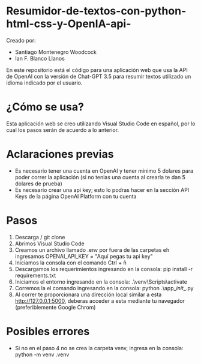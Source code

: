 # Resumidor-de-textos-con-python-html-css-y-OpenIA-api-
Creado por: 
* Santiago Montenegro Woodcock
* Ian F. Blanco Llanos
  
En este repositorio está el código para una aplicación web que usa la API de OpenAI con la versión de Chat-GPT 3.5 para resumir textos utilizado un idioma indicado por el usuario.

# ¿Cómo se usa?
Esta aplicación web se creo utilizando Visual Studio Code en español, por lo cual los pasos serán de acuerdo a lo anterior.
# Aclaraciones previas
* Es necesario tener una cuenta en OpenAI y tener minimo 5 dolares para poder correr la aplicación (si no tenias una cuenta al crearla te dan 5 dolares de prueba)
* Es necesario crear una api key; esto lo podras hacer en la sección API Keys de la página OpenAI Platform con tu cuenta

# Pasos
1. Descarga / git clone
2. Abrimos Visual Studio Code
3. Creamos un archivo llamado .env por fuera de las carpetas eh ingresamos OPENAI_API_KEY = "Aquí pegas tu api key"
4. Iniciamos la consola con el comando Ctrl + ñ
5. Descargamos los requerimientos ingresando en la consola: pip install -r requirements.txt
6. Iniciamos el entorno ingresando en la consola: .\venv\Scripts\activate
7. Corremos la el comando ingresando en la consola: python .\app\__init__.py
8. Al correr te proporcionara una dirección local similar a esta http://127.0.0.1:5000, deberas acceder a esta mediante tu navegador (preferiblemente Google Chrom)

# Posibles errores
* Si no en el paso 4 no se crea la carpeta venv, ingresa en la consola: python -m venv .venv


